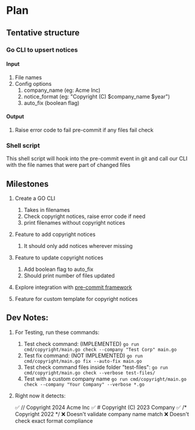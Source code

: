 # Plan

## Tentative structure

### Go CLI to upsert notices

#### Input
1. File names 
2. Config options
    1. company_name (eg: Acme Inc)
    2. notice_format (eg: "Copyright (C) $company_name $year")
    3. auto_fix (boolean flag)

#### Output
1. Raise error code to fail pre-commit if any files fail check

### Shell script

This shell script will hook into the pre-commit event in git and
call our CLI with the file names that were part of changed files


## Milestones 

1. Create a GO CLI
    1. Takes in filenames 
    2. Check copyright notices, raise error code if need
    3. print filenames without copyright notices

2. Feature to add copyright notices
    1. It should only add notices wherever missing

3. Feature to update copyright notices
    1. Add boolean flag to auto_fix
    2. Should print number of files updated

3. Explore integration with [pre-commit framework](https://pre-commit.com/#golang)

5. Feature for custom template for copyright notices 

## Dev Notes:

1. For Testing, run these commands:
    1. Test check command: (IMPLEMENTED)
        `go run cmd/copyright/main.go check --company "Test Corp" main.go`
    2. Test fix command: (NOT IMPLEMENTED)
        `go run cmd/copyright/main.go fix --auto-fix main.go`
    3. Test check command files inside folder "test-files":
        `go run cmd/copyright/main.go check --verbose test-files/`
    4. Test with a custom company name
        `go run cmd/copyright/main.go check --company "Your Company" --verbose *.go`

2. Right now it detects:

    ✅ // Copyright 2024 Acme Inc
    ✅ # Copyright (C) 2023 Company
    ✅ /* Copyright 2022 */
    ❌ Doesn't validate company name match
    ❌ Doesn't check exact format compliance